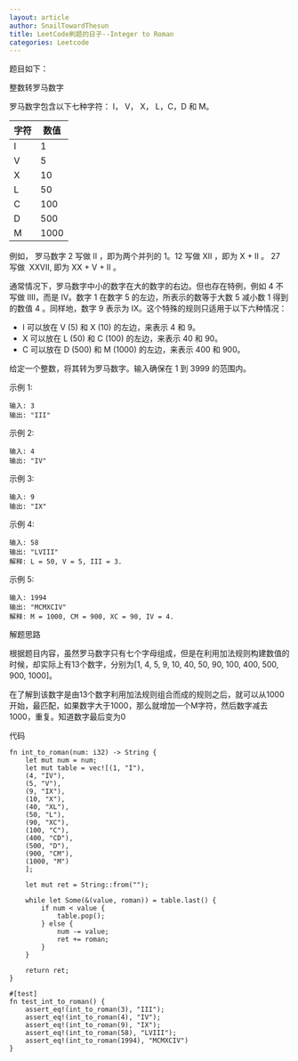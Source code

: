 ```yaml
---
layout: article
author: SnailTowardThesun
title: LeetCode刷题的日子--Integer to Roman
categories: Leetcode
---
```


题目如下：

整数转罗马数字

罗马数字包含以下七种字符： I， V， X， L，C，D 和 M。

| 字符 | 数值|
| --- | --- |
| I | 1 |
| V | 5 |
| X | 10 |
| L | 50 |
| C | 100 |
| D | 500 |
| M | 1000 |

例如， 罗马数字 2 写做 II ，即为两个并列的 1。12 写做 XII ，即为 X + II 。 27 写做  XXVII, 即为 XX + V + II 。

通常情况下，罗马数字中小的数字在大的数字的右边。但也存在特例，例如 4 不写做 IIII，而是 IV。数字 1 在数字 5 的左边，所表示的数等于大数 5 减小数 1 得到的数值 4 。同样地，数字 9 表示为 IX。这个特殊的规则只适用于以下六种情况：

* I 可以放在 V (5) 和 X (10) 的左边，来表示 4 和 9。
* X 可以放在 L (50) 和 C (100) 的左边，来表示 40 和 90。 
* C 可以放在 D (500) 和 M (1000) 的左边，来表示 400 和 900。

给定一个整数，将其转为罗马数字。输入确保在 1 到 3999 的范围内。

示例 1:

```
输入: 3
输出: "III"
```

示例 2:

```
输入: 4
输出: "IV"
```

示例 3:

```
输入: 9
输出: "IX"
```

示例 4:

```
输入: 58
输出: "LVIII"
解释: L = 50, V = 5, III = 3.
```

示例 5:

```
输入: 1994
输出: "MCMXCIV"
解释: M = 1000, CM = 900, XC = 90, IV = 4.
```

解题思路

根据题目内容，虽然罗马数字只有七个字母组成，但是在利用加法规则构建数值的时候，却实际上有13个数字，分别为[1, 4, 5, 9, 10, 40, 50, 90, 100, 400, 500, 900, 1000]。

在了解到该数字是由13个数字利用加法规则组合而成的规则之后，就可以从1000开始，最匹配，如果数字大于1000，那么就增加一个M字符，然后数字减去1000，重复。知道数字最后变为0

代码

```
fn int_to_roman(num: i32) -> String {
    let mut num = num;
    let mut table = vec![(1, "I"),
    (4, "IV"),
    (5, "V"),
    (9, "IX"),
    (10, "X"),
    (40, "XL"),
    (50, "L"),
    (90, "XC"),
    (100, "C"),
    (400, "CD"),
    (500, "D"),
    (900, "CM"),
    (1000, "M")
    ];

    let mut ret = String::from("");

    while let Some(&(value, roman)) = table.last() {
        if num < value {
            table.pop();
        } else {
            num -= value;
            ret += roman;
        }
    }

    return ret;
}

#[test]
fn test_int_to_roman() {
    assert_eq!(int_to_roman(3), "III");
    assert_eq!(int_to_roman(4), "IV");
    assert_eq!(int_to_roman(9), "IX");
    assert_eq!(int_to_roman(58), "LVIII");
    assert_eq!(int_to_roman(1994), "MCMXCIV")
}
```
